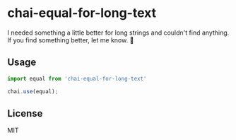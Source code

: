# chai-equal-for-long-text

I needed something a little better for long strings and couldn't find anything. If you find something better, let me know. 🙂

## Usage

```js
import equal from 'chai-equal-for-long-text'

chai.use(equal);
```

## License
MIT